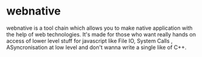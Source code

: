 # webnative
webnative is a tool chain which allows you to make native application with the help of web technologies. It's made for those who want really hands on access of lower level stuff for javascript like File IO, System Calls , ASyncronisation at low level and don't wanna write a single like of C++.
